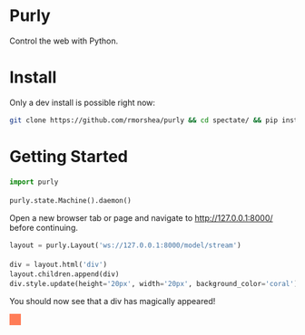 # Purly

Control the web with Python.

# Install

Only a dev install is possible right now:

```bash
git clone https://github.com/rmorshea/purly && cd spectate/ && pip install -e . -r requirements.txt
```

# Getting Started

```python
import purly

purly.state.Machine().daemon()
```

Open a new browser tab or page and navigate to http://127.0.0.1:8000/ before continuing.

```python
layout = purly.Layout('ws://127.0.0.1:8000/model/stream')

div = layout.html('div')
layout.children.append(div)
div.style.update(height='20px', width='20px', background_color='coral')
```

You should now see that a div has magically appeared!

![div with some styling](https://raw.githubusercontent.com/rmorshea/purly/master/docs/getting-started-div.png)
